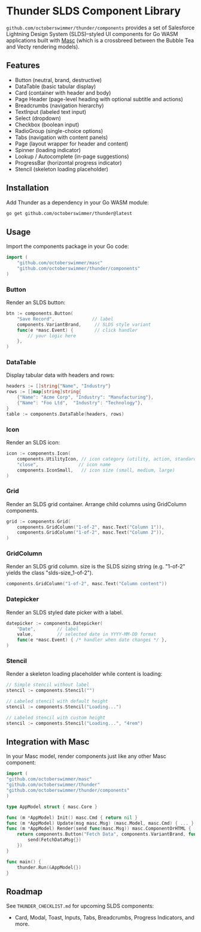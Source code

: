 # Thunder SLDS Component Library

`github.com/octoberswimmer/thunder/components` provides a set of Salesforce Lightning Design System (SLDS)–styled UI components for Go WASM applications built with [Masc](https://github.com/octoberswimmer/masc) (which is a crossbreed between the Bubble Tea and Vecty rendering models).

## Features
- Button (neutral, brand, destructive)
- DataTable (basic tabular display)
- Card (container with header and body)
- Page Header (page-level heading with optional subtitle and actions)
- Breadcrumbs (navigation hierarchy)
- TextInput (labeled text input)
- Select (dropdown)
- Checkbox (boolean input)
 - RadioGroup (single-choice options)
 - Tabs (navigation with content panels)
- Page (layout wrapper for header and content)
- Spinner (loading indicator)
- Lookup / Autocomplete (in-page suggestions)
- ProgressBar (horizontal progress indicator)
- Stencil (skeleton loading placeholder)
  
## Installation
Add Thunder as a dependency in your Go WASM module:
```sh
go get github.com/octoberswimmer/thunder@latest
```

## Usage
Import the components package in your Go code:
```go
import (
    "github.com/octoberswimmer/masc"
    "github.com/octoberswimmer/thunder/components"
)
```

### Button
Render an SLDS button:
```go
btn := components.Button(
    "Save Record",              // label
    components.VariantBrand,     // SLDS style variant
    func(e *masc.Event) {        // click handler
        // your logic here
    },
)
```

### DataTable
Display tabular data with headers and rows:
```go
headers := []string{"Name", "Industry"}
rows := []map[string]string{
    {"Name": "Acme Corp", "Industry": "Manufacturing"},
    {"Name": "Foo Ltd",  "Industry": "Technology"},
}
table := components.DataTable(headers, rows)
```

### Icon
Render an SLDS icon:
```go
icon := components.Icon(
    components.UtilityIcon, // icon category (utility, action, standard)
    "close",               // icon name
    components.IconSmall,   // icon size (small, medium, large)
)
```

### Grid
Render an SLDS grid container. Arrange child columns using GridColumn components.

```go
grid := components.Grid(
    components.GridColumn("1-of-2", masc.Text("Column 1")),
    components.GridColumn("1-of-2", masc.Text("Column 2")),
)
```

### GridColumn
Render an SLDS grid column. size is the SLDS sizing string (e.g. "1-of-2" yields the class "slds-size_1-of-2").

```go
components.GridColumn("1-of-2", masc.Text("Column content"))
```

### Datepicker
Render an SLDS styled date picker with a label.

```go
datepicker := components.Datepicker(
    "Date",        // label
    value,         // selected date in YYYY-MM-DD format
    func(e *masc.Event) { /* handler when date changes */ },
)
```

### Stencil
Render a skeleton loading placeholder while content is loading:

```go
// Simple stencil without label
stencil := components.Stencil("")

// Labeled stencil with default height
stencil := components.Stencil("Loading...")

// Labeled stencil with custom height
stencil := components.Stencil("Loading...", "4rem")
```
## Integration with Masc
In your Masc model, render components just like any other Masc component:

```go
import (
"github.com/octoberswimmer/masc"
"github.com/octoberswimmer/thunder"
"github.com/octoberswimmer/thunder/components"
)

type AppModel struct { masc.Core }

func (m *AppModel) Init() masc.Cmd { return nil }
func (m *AppModel) Update(msg masc.Msg) (masc.Model, masc.Cmd) { ... }
func (m *AppModel) Render(send func(masc.Msg)) masc.ComponentOrHTML {
    return components.Button("Fetch Data", components.VariantBrand, func(e *masc.Event) {
        send(FetchDataMsg{})
    })
}

func main() {
    thunder.Run(&AppModel{})
}
```

## Roadmap
See `THUNDER_CHECKLIST.md` for upcoming SLDS components:
- Card, Modal, Toast, Inputs, Tabs, Breadcrumbs, Progress Indicators, and more.
